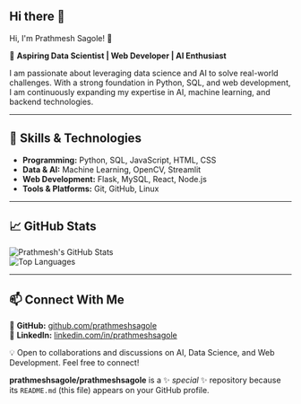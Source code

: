 ## Hi there 👋

Hi, I'm Prathmesh Sagole! 👋  

🚀 **Aspiring Data Scientist | Web Developer | AI Enthusiast**  

I am passionate about leveraging data science and AI to solve real-world challenges. With a strong foundation in Python, SQL, and web development, I am continuously expanding my expertise in AI, machine learning, and backend technologies.  

---

## 🔹 Skills & Technologies  

- **Programming:** Python, SQL, JavaScript, HTML, CSS  
- **Data & AI:** Machine Learning, OpenCV, Streamlit  
- **Web Development:** Flask, MySQL, React, Node.js  
- **Tools & Platforms:** Git, GitHub, Linux  

---

## 📈 GitHub Stats  

![Prathmesh's GitHub Stats](https://github-readme-stats.vercel.app/api?username=prathmeshsagole&show_icons=true&theme=github_dark)  
![Top Languages](https://github-readme-stats.vercel.app/api/top-langs/?username=prathmeshsagole&layout=compact&theme=github_dark)  

---

## 📫 Connect With Me  

🔗 **GitHub:** [github.com/prathmeshsagole](https://github.com/prathmeshsagole)  
🔗 **LinkedIn:** [linkedin.com/in/prathmeshsagole](https://www.linkedin.com/in/prathmeshsagole/)  

💡 Open to collaborations and discussions on AI, Data Science, and Web Development. Feel free to connect!  

**prathmeshsagole/prathmeshsagole** is a ✨ _special_ ✨ repository because its `README.md` (this file) appears on your GitHub profile.
